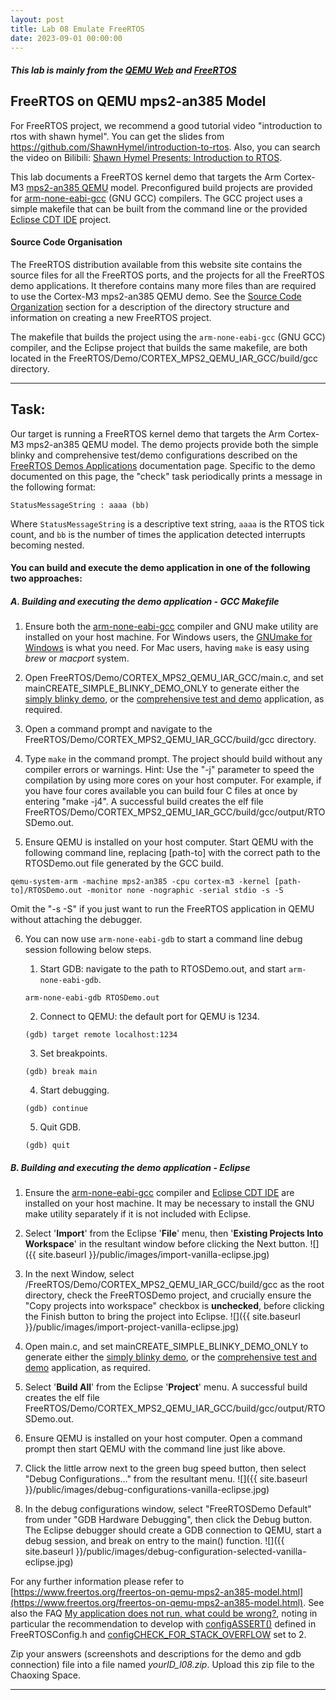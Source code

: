 ```yaml
---
layout: post
title: Lab 08 Emulate FreeRTOS
date: 2023-09-01 00:00:00
---
```

<!-- more -->
##### This lab is mainly from the [QEMU Web](https://www.qemu.org/) and [FreeRTOS](https://www.freertos.org/freertos-on-qemu-mps2-an385-model.html)

## FreeRTOS on QEMU mps2-an385 Model

For FreeRTOS project, we recommend a good tutorial video "introduction to rtos with shawn hymel". You can get the slides from https://github.com/ShawnHymel/introduction-to-rtos. Also, you can search the video on Bilibili: [Shawn Hymel Presents: Introduction to RTOS](https://www.bilibili.com/video/BV1QX4y157Tb/?share_source=copy_web&vd_source=1063c13ea612bd7b961046f88255ebd3).

This lab documents a FreeRTOS kernel demo that targets the Arm Cortex-M3 [mps2-an385 QEMU](https://qemu.readthedocs.io/en/v7.0.0/system/arm/mps2.html) model. Preconfigured build projects are provided for [arm-none-eabi-gcc](https://developer.arm.com/tools-and-software/open-source-software/developer-tools/gnu-toolchain/gnu-rm/downloads) (GNU GCC) compilers. The GCC project uses a simple makefile that can be built from the command line or the provided [Eclipse CDT IDE](https://www.eclipse.org/cdt/downloads.php) project.

#### Source Code Organisation

The FreeRTOS distribution available from this website site contains the source files for all the FreeRTOS ports, and the projects for all the FreeRTOS demo applications. It therefore contains many more files than are required to use the Cortex-M3 mps2-an385 QEMU demo. See the [Source Code Organization](https://www.freertos.org/a00017.html) section for a description of the directory structure and information on creating a new FreeRTOS project.

The makefile that builds the project using the `arm-none-eabi-gcc` (GNU GCC) compiler, and the Eclipse project that builds the same makefile, are both located in the FreeRTOS/Demo/CORTEX\_MPS2\_QEMU\_IAR\_GCC/build/gcc directory.

* * *
Task: 
-----------
Our target is running a FreeRTOS kernel demo that targets the Arm Cortex-M3 mps2-an385 QEMU model. The demo projects provide both the simple blinky and comprehensive test/demo configurations described on the [FreeRTOS Demos Applications](https://www.freertos.org/a00102.html) documentation page. Specific to the demo documented on this page, the "check" task periodically prints a message in the following format:

    StatusMessageString : aaaa (bb)

Where `StatusMessageString` is a descriptive text string, `aaaa` is the RTOS tick count, and `bb` is the number of times the application detected interrupts becoming nested.  


#### You can build and execute the demo application in one of the following two approaches:

##### A. Building and executing the demo application - GCC Makefile

1.  Ensure both the [arm-none-eabi-gcc](https://developer.arm.com/tools-and-software/open-source-software/developer-tools/gnu-toolchain/gnu-rm/downloads) compiler and GNU make utility are installed on your host machine. For Windows users, the [GNUmake for Windows](https://gnuwin32.sourceforge.net/downlinks/make.php) is what you need. For Mac users, having `make` is easy using *brew* or *macport* system.
    
2.  Open FreeRTOS/Demo/CORTEX\_MPS2\_QEMU\_IAR\_GCC/main.c, and set mainCREATE\_SIMPLE\_BLINKY\_DEMO\_ONLY to generate either the [simply blinky demo](https://www.freertos.org/a00102.html#simple_blinky_demo), or the [comprehensive test and demo](https://www.freertos.org/a00102.html#comprehensive_demo) application, as required.
    
3.  Open a command prompt and navigate to the FreeRTOS/Demo/CORTEX\_MPS2\_QEMU\_IAR\_GCC/build/gcc directory.
    
4.  Type `make` in the command prompt. The project should build without any compiler errors or warnings. Hint: Use the "-j" parameter to speed the compilation by using more cores on your host computer. For example, if you have four cores available you can build four C files at once by entering "make -j4". A successful build creates the elf file FreeRTOS/Demo/CORTEX\_MPS2\_QEMU\_IAR\_GCC/build/gcc/output/RTOSDemo.out.
    
5.  Ensure QEMU is installed on your host computer. Start QEMU with the following command line, replacing [path-to] with the correct path to the RTOSDemo.out file generated by the GCC build.
```shell      
qemu-system-arm -machine mps2-an385 -cpu cortex-m3 -kernel [path-to]/RTOSDemo.out -monitor none -nographic -serial stdio -s -S
```      

Omit the "-s -S" if you just want to run the FreeRTOS application in QEMU without attaching the debugger.

6. You can now use `arm-none-eabi-gdb` to start a command line debug session following below steps.
    1.  Start GDB: navigate to the path to RTOSDemo.out, and start `arm-none-eabi-gdb`.
    
    ```shell    
    arm-none-eabi-gdb RTOSDemo.out
    ```    
    
    2.  Connect to QEMU: the default port for QEMU is 1234.
    ```
    (gdb) target remote localhost:1234
    ```
        
    3.  Set breakpoints.    
    ```
    (gdb) break main
    ```
    
    4.  Start debugging.
    ```
    (gdb) continue
    ```    
        
    5.  Quit GDB.
    ```
    (gdb) quit
    ```    
        

##### B. Building and executing the demo application - Eclipse

1.  Ensure the [arm-none-eabi-gcc](https://developer.arm.com/tools-and-software/open-source-software/developer-tools/gnu-toolchain/gnu-rm/downloads) compiler and [Eclipse CDT IDE](https://www.eclipse.org/cdt/downloads.php) are installed on your host machine. It may be necessary to install the GNU make utility separately if it is not included with Eclipse.
    
2.  Select '**Import**' from the Eclipse '**File**' menu, then '**Existing Projects Into Workspace**' in the resultant window before clicking the Next button. ![]({{ site.baseurl }}/public/images/import-vanilla-eclipse.jpg)

3.  In the next Window, select /FreeRTOS/Demo/CORTEX\_MPS2\_QEMU\_IAR\_GCC/build/gcc as the root directory, check the FreeRTOSDemo project, and crucially ensure the "Copy projects into workspace" checkbox is **unchecked**, before clicking the Finish button to bring the project into Eclipse. ![]({{ site.baseurl }}/public/images/import-project-vanilla-eclipse.jpg)

4.  Open main.c, and set mainCREATE\_SIMPLE\_BLINKY\_DEMO\_ONLY to generate either the [simply blinky demo](https://www.freertos.org/a00102.html#simple_blinky_demo), or the [comprehensive test and demo](https://www.freertos.org/a00102.html#comprehensive_demo) application, as required.
    
5.  Select '**Build All**' from the Eclipse '**Project**' menu. A successful build creates the elf file FreeRTOS/Demo/CORTEX\_MPS2\_QEMU\_IAR\_GCC/build/gcc/output/RTOSDemo.out.
    
6.  Ensure QEMU is installed on your host computer. Open a command prompt then start QEMU with the command line just like above.
   
7.  Click the little arrow next to the green bug speed button, then select "Debug Configurations..." from the resultant menu.
![]({{ site.baseurl }}/public/images/debug-configurations-vanilla-eclipse.jpg)
    
    
8.  In the debug configurations window, select "FreeRTOSDemo Default" from under "GDB Hardware Debugging", then click the Debug button. The Eclipse debugger should create a GDB connection to QEMU, start a debug session, and break on entry to the main() function.
![]({{ site.baseurl }}/public/images/debug-configuration-selected-vanilla-eclipse.jpg)
    
For any further information please refer to [https://www.freertos.org/freertos-on-qemu-mps2-an385-model.html](https://www.freertos.org/freertos-on-qemu-mps2-an385-model.html). See also the FAQ [My application does not run, what could be wrong?](https://www.freertos.org/FAQHelp.html), noting in particular the recommendation to develop with [configASSERT()](https://www.freertos.org/a00110.html#configASSERT) defined in FreeRTOSConfig.h and [configCHECK\_FOR\_STACK\_OVERFLOW](https://www.freertos.org/Stacks-and-stack-overflow-checking.html) set to 2.  

Zip your answers (screenshots and descriptions for the demo and gdb connection) file into a file named _yourID\_l08.zip_. Upload this zip file to the Chaoxing Space.
* * *